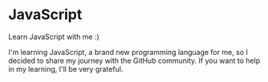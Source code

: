 # JavaScript
Learn JavaScript with me :)

I'm learning JavaScript, a brand new programming language for me, so I decided to share my journey with the GitHub community.
If you want to help in my learning, I'll be very grateful.
